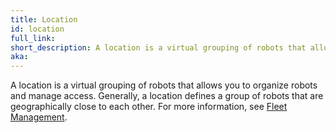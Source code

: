 ```yaml
---
title: Location
id: location
full_link:
short_description: A location is a virtual grouping of robots that allows you to organize robots and manage access.
aka:
---
```


A location is a virtual grouping of robots that allows you to organize robots and manage access.
Generally, a location defines a group of robots that are geographically close to each other.
For more information, see [Fleet Management](/manage/fleet).
